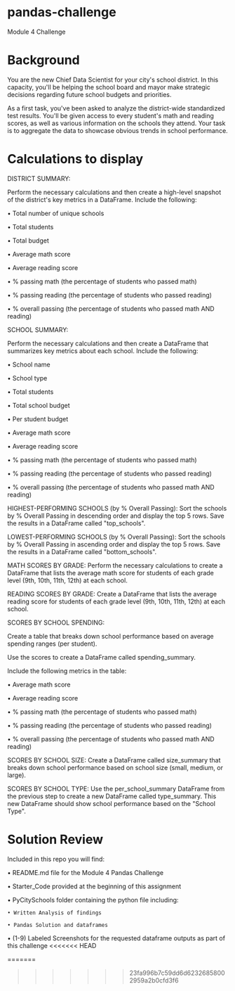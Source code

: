 # pandas-challenge
Module 4 Challenge

# Background

You are the new Chief Data Scientist for your city's school district. In this capacity, you'll be helping the school board and mayor make strategic decisions regarding future school budgets and priorities.

As a first task, you've been asked to analyze the district-wide standardized test results. You'll be given access to every student's math and reading scores, as well as various information on the schools they attend. Your task is to aggregate the data to showcase obvious trends in school performance.

# Calculations to display

DISTRICT SUMMARY:

Perform the necessary calculations and then create a high-level snapshot of the district's key metrics in a DataFrame.
Include the following:

• Total number of unique schools

• Total students

• Total budget

• Average math score

• Average reading score

• % passing math (the percentage of students who passed math)

• % passing reading (the percentage of students who passed reading)

• % overall passing (the percentage of students who passed math AND reading)

SCHOOL SUMMARY:

Perform the necessary calculations and then create a DataFrame that summarizes key metrics about each school.
Include the following:

• School name

• School type

• Total students

• Total school budget

• Per student budget

• Average math score

• Average reading score

• % passing math (the percentage of students who passed math)

• % passing reading (the percentage of students who passed reading)

• % overall passing (the percentage of students who passed math AND reading)

HIGHEST-PERFORMING SCHOOLS (by % Overall Passing): Sort the schools by % Overall Passing in descending order and display the top 5 rows.  Save the results in a DataFrame called "top_schools".

LOWEST-PERFORMING SCHOOLS (by % Overall Passing): Sort the schools by % Overall Passing in ascending order and display the top 5 rows.  Save the results in a DataFrame called "bottom_schools".

MATH SCORES BY GRADE: Perform the necessary calculations to create a DataFrame that lists the average math score for students of each grade level (9th, 10th, 11th, 12th) at each school.

READING SCORES BY GRADE: Create a DataFrame that lists the average reading score for students of each grade level (9th, 10th, 11th, 12th) at each school.

SCORES BY SCHOOL SPENDING:

Create a table that breaks down school performance based on average spending ranges (per student).

Use the scores to create a DataFrame called spending_summary.

Include the following metrics in the table:

• Average math score

• Average reading score

• % passing math (the percentage of students who passed math)

• % passing reading (the percentage of students who passed reading)

• % overall passing (the percentage of students who passed math AND reading)

SCORES BY SCHOOL SIZE: Create a DataFrame called size_summary that breaks down school performance based on school size (small, medium, or large).

SCORES BY SCHOOL TYPE: Use the per_school_summary DataFrame from the previous step to create a new DataFrame called type_summary.  This new DataFrame should show school performance based on the "School Type".

# Solution Review

Included in this repo you will find:

• README.md file for the Module 4 Pandas Challenge

• Starter_Code provided at the beginning of this assignment

• PyCitySchools folder containing the python file including:

    • Written Analysis of findings
    
    • Pandas Solution and dataframes

• (1-9) Labeled Screenshots for the requested dataframe outputs as part of this challenge
<<<<<<< HEAD









=======
>>>>>>> 23fa996b7c59dd6d62326858002959a2b0cfd3f6
